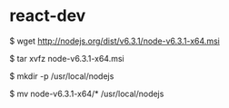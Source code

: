 # react-dev
$ wget http://nodejs.org/dist/v6.3.1/node-v6.3.1-x64.msi

$ tar xvfz node-v6.3.1-x64.msi

$ mkdir -p /usr/local/nodejs

$ mv node-v6.3.1-x64/* /usr/local/nodejs
